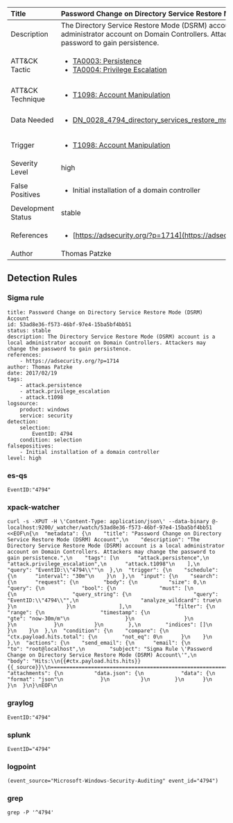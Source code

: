 | Title                | Password Change on Directory Service Restore Mode (DSRM) Account                                                                                                                                                 |
|:---------------------|:------------------------------------------------------------------------------------------------------------------------------------------------------------|
| Description          | The Directory Service Restore Mode (DSRM) account is a local administrator account on Domain Controllers. Attackers may change the password to gain persistence.                                                                                                                                           |
| ATT&amp;CK Tactic    |  <ul><li>[TA0003: Persistence](https://attack.mitre.org/tactics/TA0003)</li><li>[TA0004: Privilege Escalation](https://attack.mitre.org/tactics/TA0004)</li></ul>  |
| ATT&amp;CK Technique | <ul><li>[T1098: Account Manipulation](https://attack.mitre.org/techniques/T1098)</li></ul>  |
| Data Needed          | <ul><li>[DN_0028_4794_directory_services_restore_mode_admin_password_set](../Data_Needed/DN_0028_4794_directory_services_restore_mode_admin_password_set.md)</li></ul>  |
| Trigger              | <ul><li>[T1098: Account Manipulation](../Triggers/T1098.md)</li></ul>  |
| Severity Level       | high |
| False Positives      | <ul><li>Initial installation of a domain controller</li></ul>  |
| Development Status   | stable |
| References           | <ul><li>[https://adsecurity.org/?p=1714](https://adsecurity.org/?p=1714)</li></ul>  |
| Author               | Thomas Patzke |


## Detection Rules

### Sigma rule

```
title: Password Change on Directory Service Restore Mode (DSRM) Account
id: 53ad8e36-f573-46bf-97e4-15ba5bf4bb51
status: stable
description: The Directory Service Restore Mode (DSRM) account is a local administrator account on Domain Controllers. Attackers may change the password to gain persistence.
references:
    - https://adsecurity.org/?p=1714
author: Thomas Patzke
date: 2017/02/19
tags:
    - attack.persistence
    - attack.privilege_escalation
    - attack.t1098
logsource:
    product: windows
    service: security
detection:
    selection:
        EventID: 4794
    condition: selection
falsepositives:
    - Initial installation of a domain controller
level: high

```





### es-qs
    
```
EventID:"4794"
```


### xpack-watcher
    
```
curl -s -XPUT -H \'Content-Type: application/json\' --data-binary @- localhost:9200/_watcher/watch/53ad8e36-f573-46bf-97e4-15ba5bf4bb51 <<EOF\n{\n  "metadata": {\n    "title": "Password Change on Directory Service Restore Mode (DSRM) Account",\n    "description": "The Directory Service Restore Mode (DSRM) account is a local administrator account on Domain Controllers. Attackers may change the password to gain persistence.",\n    "tags": [\n      "attack.persistence",\n      "attack.privilege_escalation",\n      "attack.t1098"\n    ],\n    "query": "EventID:\\"4794\\""\n  },\n  "trigger": {\n    "schedule": {\n      "interval": "30m"\n    }\n  },\n  "input": {\n    "search": {\n      "request": {\n        "body": {\n          "size": 0,\n          "query": {\n            "bool": {\n              "must": [\n                {\n                  "query_string": {\n                    "query": "EventID:\\"4794\\"",\n                    "analyze_wildcard": true\n                  }\n                }\n              ],\n              "filter": {\n                "range": {\n                  "timestamp": {\n                    "gte": "now-30m/m"\n                  }\n                }\n              }\n            }\n          }\n        },\n        "indices": []\n      }\n    }\n  },\n  "condition": {\n    "compare": {\n      "ctx.payload.hits.total": {\n        "not_eq": 0\n      }\n    }\n  },\n  "actions": {\n    "send_email": {\n      "email": {\n        "to": "root@localhost",\n        "subject": "Sigma Rule \'Password Change on Directory Service Restore Mode (DSRM) Account\'",\n        "body": "Hits:\\n{{#ctx.payload.hits.hits}}{{_source}}\\n================================================================================\\n{{/ctx.payload.hits.hits}}",\n        "attachments": {\n          "data.json": {\n            "data": {\n              "format": "json"\n            }\n          }\n        }\n      }\n    }\n  }\n}\nEOF\n
```


### graylog
    
```
EventID:"4794"
```


### splunk
    
```
EventID="4794"
```


### logpoint
    
```
(event_source="Microsoft-Windows-Security-Auditing" event_id="4794")
```


### grep
    
```
grep -P '^4794'
```



